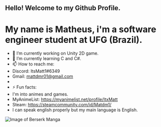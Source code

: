 ##   Hello! Welcome to my Github Profile.
# My name is Matheus, i'm a software engineer student at UFG (Brazil).

- 🔭 I’m currently working on Unity 2D game.
- 🌱 I’m currently learning C and C#.
- 📫 How to reach me:
- Discord: ItsMatt1#6349
- Gmail: mattdmr01@gmail.com
-  
- ⚡ Fun facts:
- I'm into animes and games.
- MyAnimeList: https://myanimelist.net/profile/ItxMatt
- Steam: https://steamcommunity.com/id/Matdm1/
- I can speak english properly but my main language is English.

![Image of Berserk Manga](https://pbs.twimg.com/media/ELx8fW5XsAMya35?format=jpg&name=small)
